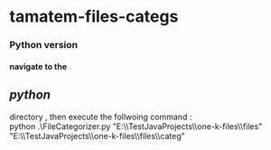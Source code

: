 # tamatem-files-categs

<h3>Python version </h3>

<h4>navigate to the <h2><i>python</i></h2> directory , then execute the follwoing command :</h4>
</BR>
 python .\FileCategorizer.py "E:\\TestJavaProjects\\one-k-files\\files" "E:\\TestJavaProjects\\one-k-files\\files\\categ"
